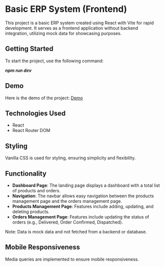 # Basic ERP System (Frontend)

This project is a basic ERP system created using React with Vite for rapid development. It serves as a frontend application without backend integration, utilizing mock data for showcasing purposes.

## Getting Started

To start the project, use the following command:

**_npm run dev_**

## Demo

Here is the demo of the project: [Demo](https://entnt-assignment.netlify.app/)

## Technologies Used

- React
- React Router DOM

## Styling

Vanilla CSS is used for styling, ensuring simplicity and flexibility.

## Functionality

- **Dashboard Page**: The landing page displays a dashboard with a total list of products and orders.
- **Navigation**: The navbar allows easy navigation between the products management page and the orders management page.
- **Products Management Page**: Features include adding, updating, and deleting products.
- **Orders Management Page**: Features include updating the status of orders (e.g., Delivered, Order Confirmed, Dispatched).

Note: Data is mock data and not fetched from a backend or database.

## Mobile Responsiveness

Media queries are implemented to ensure mobile responsiveness.
